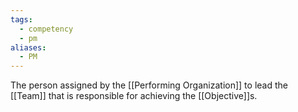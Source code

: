 ```yaml
---
tags:
  - competency
  - pm
aliases:
  - PM
---
```

The person assigned by the [[Performing Organization]] to lead the [[Team]] that is responsible for achieving the [[Objective]]s.